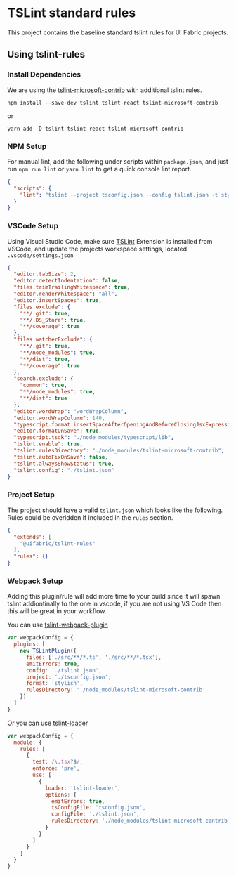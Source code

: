 # TSLint standard rules

This project contains the baseline standard tslint rules for UI Fabric projects.

## Using tslint-rules

### Install Dependencies
We are using the [tslint-microsoft-contrib](https://github.com/Microsoft/tslint-microsoft-contrib) with additional tslint rules.

```
npm install --save-dev tslint tslint-react tslint-microsoft-contrib
```

or

```
yarn add -D tslint tslint-react tslint-microsoft-contrib
```

### NPM Setup
For manual lint, add the following under scripts within `package.json`, and just run `npm run lint` or `yarn lint` to get a quick console lint report.

```json
{
  "scripts": {
    "lint": "tslint --project tsconfig.json --config tslint.json -t stylish -r node_modules/tslint-microsoft-contrib"
  }
}
```

### VSCode Setup
Using Visual Studio Code, make sure [TSLint](https://marketplace.visualstudio.com/items?itemName=eg2.tslint) Extension is installed from VSCode, and update the projects workspace settings, located `.vscode/settings.json`

```json
{
  "editor.tabSize": 2,
  "editor.detectIndentation": false,
  "files.trimTrailingWhitespace": true,
  "editor.renderWhitespace": "all",
  "editor.insertSpaces": true,
  "files.exclude": {
    "**/.git": true,
    "**/.DS_Store": true,
    "**/coverage": true
  },
  "files.watcherExclude": {
    "**/.git": true,
    "**/node_modules": true,
    "**/dist": true,
    "**/coverage": true
  },
  "search.exclude": {
    "common": true,
    "**/node_modules": true,
    "**/dist": true
  },
  "editor.wordWrap": "wordWrapColumn",
  "editor.wordWrapColumn": 140,
  "typescript.format.insertSpaceAfterOpeningAndBeforeClosingJsxExpressionBraces": false,
  "editor.formatOnSave": true,
  "typescript.tsdk": "./node_modules/typescript/lib",
  "tslint.enable": true,
  "tslint.rulesDirectory": "./node_modules/tslint-microsoft-contrib",
  "tslint.autoFixOnSave": false,
  "tslint.alwaysShowStatus": true,
  "tslint.config": "./tslint.json"
}
```

### Project Setup
The project should have a valid `tslint.json` which looks like the following. Rules could be overidden if included in the `rules` section.
```json
{
  "extends": [
    "@uifabric/tslint-rules"
  ],
  "rules": {}
}
```

### Webpack Setup
Adding this plugin/rule will add more time to your build since it will spawn tslint addiontinally to the one in vscode, if you are not using VS Code then this will be great in your workflow.

You can use [tslint-webpack-plugin](https://github.com/jrparish/tslint-webpack-plugin)

```js
var webpackConfig = {
  plugins: [
    new TSLintPlugin({
      files: ['./src/**/*.ts', './src/**/*.tsx'],
      emitErrors: true,
      config: './tslint.json',
      project: './tsconfig.json',
      format: 'stylish',
      rulesDirectory: './node_modules/tslint-microsoft-contrib'
    })
  ]
}
```

Or you can use [tslint-loader](https://github.com/wbuchwalter/tslint-loader)

```js
var webpackConfig = {
  module: {
    rules: [
      {
        test: /\.tsx?$/,
        enforce: 'pre',
        use: [
          {
            loader: 'tslint-loader',
            options: {
              emitErrors: true,
              tsConfigFile: 'tsconfig.json',
              configFile: './tslint.json',
              rulesDirectory: './node_modules/tslint-microsoft-contrib'
            }
          }
        ]
      }
    ]
  }
}
```